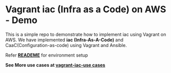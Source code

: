 # Vagrant iac (Infra as a Code) on AWS - Demo

This is a simple repo to demonstrate how to implement iac using Vagrant on AWS. We have implemented **iac (Infra-As-A-Code)** and CaaC(Configuration-as-code) using Vagrant and Ansible. 

Refer **[READEME](https://github.com/ginigangadharan/vagrant-iac-usecases/blob/master/README.md)** for environment setup

**See More use cases at [vagrant-iac-use cases](https://github.com/ginigangadharan/vagrant-iac-usecases)**
